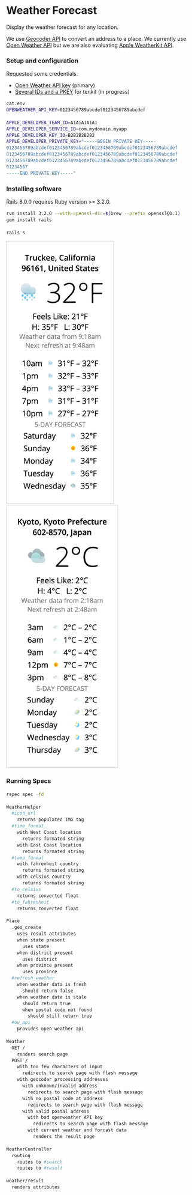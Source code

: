# Weather Forecast
Display the weather forecast for any location.

We use [Geocoder API](geocoder-api.md) to convert an address to a place.
We currently use [Open Weather API](open-weather-api.md) but we are
also evaluating [Apple WeatherKit API](apple-weather-api.md).

### Setup and configuration

Requested some credentials.
- [Open Weather API key](https://home.openweathermap.org/api_keys) (primary)
- [Several IDs and a PKEY](https://github.com/superbasicxyz/tenkit) for tenkit (in progress)

```sh
cat.env
OPENWEATHER_API_KEY=0123456789abcdef0123456789abcdef

APPLE_DEVELOPER_TEAM_ID=A1A1A1A1A1
APPLE_DEVELOPER_SERVICE_ID=com.mydomain.myapp
APPLE_DEVELOPER_KEY_ID=B2B2B2B2B2
APPLE_DEVELOPER_PRIVATE_KEY="-----BEGIN PRIVATE KEY-----
0123456789abcdef0123456789abcdef0123456789abcdef0123456789abcdef
0123456789abcdef0123456789abcdef0123456789abcdef0123456789abcdef
0123456789abcdef0123456789abcdef0123456789abcdef0123456789abcdef
01234567
-----END PRIVATE KEY-----"
```

### Installing software

Rails 8.0.0 requires Ruby version >= 3.2.0.
```sh
rvm install 3.2.0 --with-openssl-dir=$(brew --prefix openssl@1.1)
gem install rails

rails s
```

<img src="https://raw.githubusercontent.com/woodie/forecast/master/truckee.png" height="700px"> &nbsp;
<img src="https://raw.githubusercontent.com/woodie/forecast/master/kyoto.png" height="700px">

### Running Specs

```sh
rspec spec -fd

WeatherHelper
  #icon_url
    returns populated IMG tag
  #time_format
    with West Coast location
      returns formated string
    with East Coast location
      returns formated string
  #temp_format
    with fahrenheit country
      returns formated string
    with celsius country
      returns formated string
  #to_celsius
    returns converted float
  #to_fahrenheit
    returns converted float

Place
  .geo_create
    uses result attributes
    when state present
      uses state
    when district present
      uses district
    when province present
      uses province
  #refresh_weather
    when weather data is fresh
      should return false
    when weather data is stale
      should return true
      when postal code not found
        should still return true
  #ow_api
    provides open weather api

Weather
  GET /
    renders search page
  POST /
    with too few characters of input
      redirects to search page with flash message
    with geocoder processing addresses
      with unknown/invalid address
        redirects to search page with flash message
      with no postal code at address
        redirects to search page with flash message
      with valid postal address
        with bad openweather API key
          redirects to search page with flash message
        with current weather and forcast data
          renders the result page

WeatherController
  routing
    routes to #search
    routes to #result

weather/result
  renders attributes
```
